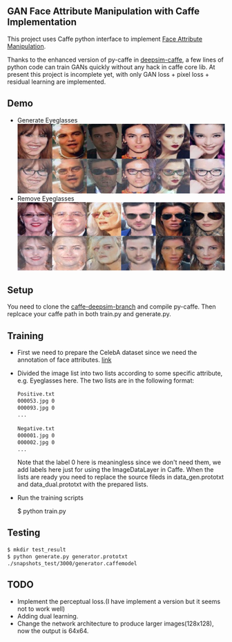 ## GAN Face Attribute Manipulation with Caffe Implementation

This project uses Caffe python interface to implement [Face Attribute Manipulation](https://arxiv.org/abs/1612.05363).

Thanks to the enhanced version of py-caffe in [deepsim-caffe](https://github.com/dosovits/caffe-fr-chairs/tree/deepsim), a few lines of python code can train GANs quickly without any hack in caffe core lib. At present this project is incomplete yet, with only GAN loss + pixel loss + residual learning are implemented. 

## Demo
- Generate Eyeglasses
![gen](assets/gen.png)
- Remove Eyeglasses
![remove](assets/remove.png)

## Setup

You need to clone the [caffe-deepsim-branch](https://github.com/dosovits/caffe-fr-chairs/tree/deepsim) and compile py-caffe. Then replcace your caffe path in both train.py and generate.py.

## Training

- First we need to prepare the CelebA dataset since we need the annotation of face attributes. [link](http://mmlab.ie.cuhk.edu.hk/projects/CelebA.html)
- Divided the image list into two lists according to some specific attribute, e.g. Eyeglasses here. The two lists are in the following format:
    ```
    Positive.txt
    000053.jpg 0
    000093.jpg 0
    ...

    Negative.txt
    000001.jpg 0
    000002.jpg 0
    ...
    ```
  Note that the label 0 here is meaningless since we don't need them, we add labels here just for using the ImageDataLayer in Caffe. When the lists are ready you need to replace the source fileds in data_gen.prototxt and data_dual.prototxt with the prepared lists.

- Run the training scripts

    $ python train.py

## Testing

    $ mkdir test_result
    $ python generate.py generator.prototxt ./snapshots_test/3000/generator.caffemodel

## TODO

- Implement the perceptual loss.(I have implement a version but it seems not to work well)
- Adding dual learning.
- Change the network architecture to produce larger images(128x128), now the output is 64x64.


